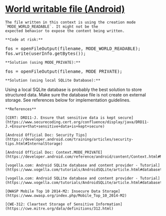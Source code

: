 # [World writable file (Android)](https://find-sec-bugs.github.io/bugs.htm#ANDROID_WORLD_WRITABLE)

    The file written in this context is using the creation mode `MODE_WORLD_READABLE`. It might not be the
    expected behavior to expose the content being written.

    **Code at risk:**  

<pre>
fos = openFileOutput(filename, MODE_WORLD_READABLE);
fos.write(userInfo.getBytes());
</pre>

    **Solution (using MODE_PRIVATE):**  

<pre>
fos = openFileOutput(filename, MODE_PRIVATE);
</pre>

    **Solution (using local SQLite Database):**  

Using a local SQLite database is probably the best solution to store structured data. Make sure the database file is not
create on external storage. See references below for implementation guidelines.

    **References**  

    [CERT: DRD11-J. Ensure that sensitive data is kept secure](https://www.securecoding.cert.org/confluence/display/java/DRD11-J.+Ensure+that+sensitive+data+is+kept+secure)  

    [Android Official Doc: Security Tips](https://developer.android.com/training/articles/security-tips.html#InternalStorage)  

    [Android Official Doc: Context.MODE_PRIVATE](https://developer.android.com/reference/android/content/Context.html#MODE_PRIVATE)  

    [vogella.com: Android SQLite database and content provider - Tutorial](https://www.vogella.com/tutorials/AndroidSQLite/article.html#databasetutorial_database)  

    [vogella.com: Android SQLite database and content provider - Tutorial](https://www.vogella.com/tutorials/AndroidSQLite/article.html#databasetutorial_database)  

    [OWASP Mobile Top 10 2014-M2: Insecure Data Storage](https://www.owasp.org/index.php/Mobile_Top_10_2014-M2)  

    [CWE-312: Cleartext Storage of Sensitive Information](https://cwe.mitre.org/data/definitions/312.html)